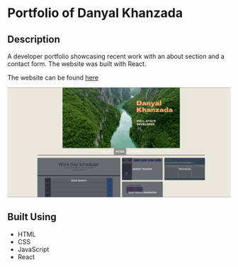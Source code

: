 #  Portfolio of Danyal Khanzada

## Description
A developer portfolio showcasing recent work with an about section and a contact form. The website was built with React.

The website can be found [here](https://danyalkhanzada.github.io/react-portfolio/)

![Portfolio Website](./src/assets/imgs/portfolio-screenshot.png)

## Built Using
- HTML
- CSS
- JavaScript
- React